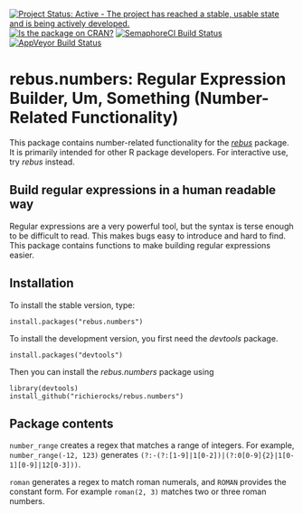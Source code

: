 [![Project Status: Active - The project has reached a stable, usable state and is being actively developed.](http://www.repostatus.org/badges/0.1.0/active.svg)](http://www.repostatus.org/#active)
[![Is the package on CRAN?](http://www.r-pkg.org/badges/version/rebus.base)](http://www.r-pkg.org/pkg/rebus.base)
[![SemaphoreCI Build Status](https://semaphoreci.com/api/v1/projects/247c4ca2-6390-4337-a700-67f38bec6616/635308/badge.svg)](https://semaphoreci.com/richierocks/rebus-numbers)
[![AppVeyor Build Status](https://ci.appveyor.com/api/projects/status/2digni6g0ephnql9?svg=true)](https://ci.appveyor.com/project/richierocks/rebus-numbers)

# rebus.numbers: Regular Expression Builder, Um, Something (Number-Related Functionality)

This package contains number-related functionality for the [*rebus*](https://github.com/richierocks/rebus) package.  It is primarily intended for other R package developers.  For interactive use, try *rebus* instead.

## Build regular expressions in a human readable way

Regular expressions are a very powerful tool, but the syntax is terse enough
to be difficult to read.  This makes bugs easy to introduce and hard to
find.  This package contains functions to make building regular expressions
easier.

## Installation

To install the stable version, type:

```{r}
install.packages("rebus.numbers")
```

To install the development version, you first need the *devtools* package.

```{r}
install.packages("devtools")
```

Then you can install the *rebus.numbers* package using

```{r}
library(devtools)
install_github("richierocks/rebus.numbers")
```

## Package contents

`number_range` creates a regex that matches a range of integers.  For example, `number_range(-12, 123)` generates `(?:-(?:[1-9]|1[0-2])|(?:0[0-9]{2}|1[0-1][0-9]|12[0-3]))`.

`roman` generates a regex to match roman numerals, and `ROMAN` provides the constant form.  For example `roman(2, 3)` matches two or three roman numbers.

